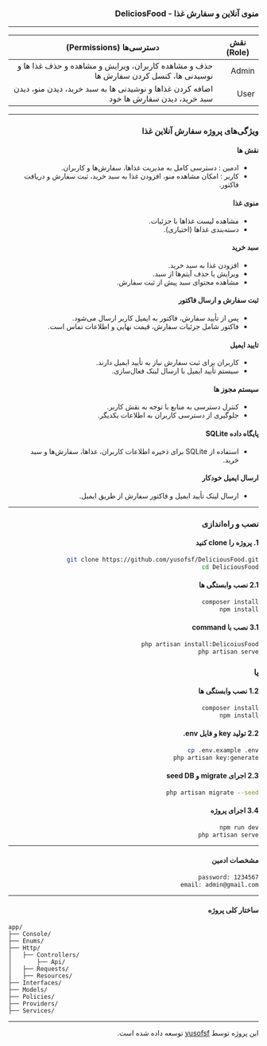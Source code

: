 <div dir="rtl">


### منوی آنلاین و سفارش غذا - DeliciosFood
---


| نقش (Role) | دسترسی‌ها (Permissions)                                                              |
| ---------- |--------------------------------------------------------------------------------------|
|  Admin   | حذف و مشاهده کاربران، ویرایش و مشاهده و حذف غذا ها و نوسیدنی ها، کنسل کردن سفارش ها  |
|  User    | اضافه کردن غذاها و نوشیدنی ها به سبد خرید، دیدن منو، دیدن سبد خرید، دیدن سفارش ها خود |

---

###  ویژگی‌های پروژه سفارش آنلاین غذا

#### نقش ها
- ادمین : دسترسی کامل به مدیریت غذاها، سفارش‌ها و کاربران.
- کاربر : امکان مشاهده منو، افزودن غذا به سبد خرید، ثبت سفارش و دریافت فاکتور.

#### منوی غذا
- مشاهده لیست غذاها با جزئیات.
- دسته‌بندی غذاها (اختیاری).

#### سبد خرید
- افزودن غذا به سبد خرید.
- ویرایش یا حذف آیتم‌ها از سبد.
- مشاهده محتوای سبد پیش از ثبت سفارش.

#### ثبت سفارش و ارسال فاکتور
- پس از تأیید سفارش، فاکتور به ایمیل کاربر ارسال می‌شود.
- فاکتور شامل جزئیات سفارش، قیمت نهایی و اطلاعات تماس است.

#### تایید ایمیل
- کاربران برای ثبت سفارش نیاز به تأیید ایمیل دارند.
- سیستم تأیید ایمیل با ارسال لینک فعال‌سازی.

#### سیستم مجوز ها
- کنترل دسترسی به منابع با توجه به نقش کاربر.
- جلوگیری از دسترسی کاربران به اطلاعات یکدیگر.

#### پایگاه داده SQLite
- استفاده از SQLite برای ذخیره اطلاعات کاربران، غذاها، سفارش‌ها و سبد خرید.

#### ارسال ایمیل خودکار
- ارسال لینک تأیید ایمیل و فاکتور سفارش از طریق ایمیل.


---

###  نصب و راه‌اندازی

#### 1. پروژه را clone کنید
```bash
git clone https://github.com/yusofsf/DeliciousFood.git
cd DeliciousFood
```
#### 2.1 نصب وابستگی ها
```bash
composer install
npm install
```

####   3.1 نصب با command
```bash
php artisan install:DelicoiusFood
php artisan serve
```
### یا

#### 1.2 نصب وابستگی ها
```bash
composer install
npm install
```

#### 2.2 تولید key و فایل env.
```bash
cp .env.example .env 
php artisan key:generate
```

#### 2.3 اجرای migrate و seed DB
```bash
php artisan migrate --seed
```
#### 3.4 اجرای پروژه
```bash
npm run dev
php artisan serve
```
---
#### مشخصات ادمین
```bash
password: 1234567
email: admin@gmail.com
```

---
#### ساختار کلی پروژه


</div>


```
app/
├── Console/
├── Enums/
├── Http/
│   ├── Controllers/
│       ├── Api/
│   ├── Requests/
│   ├── Resources/
├── Interfaces/
├── Models/
├── Policies/
├── Providers/
├── Services/
```
---
<div dir="rtl">


این پروژه توسط [yusofsf](https://github.com/yusofsf) توسعه داده شده است.

</div>
